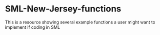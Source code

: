 # SML-New-Jersey-functions
This is a resource showing several example functions a user might want to implement if coding in SML
